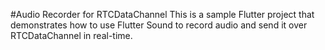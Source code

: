 #Audio Recorder for RTCDataChannel
This is a sample Flutter project that demonstrates how to use Flutter Sound to record audio and send it over RTCDataChannel in real-time.